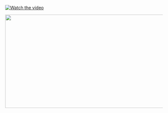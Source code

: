 [![Watch the video](https://img.youtube.com/vi/<VIDEO_ID>/hqdefault.jpg)](https://youtu.be/qRjVBPuDluU?si=T5GA7JSNyYl96b15)

[<img src="https://img.youtube.com/vi/<VIDEO_ID>/hqdefault.jpg" width="600" height="300"
/>](https://youtu.be/qRjVBPuDluU?si=T5GA7JSNyYl96b15)

